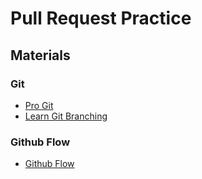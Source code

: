 # Pull Request Practice

## Materials
### Git
- [Pro Git](http://git-scm.com/book/ja/v2)
- [Learn Git Branching](http://k.swd.cc/learnGitBranching-ja/)

### Github Flow
- [Github Flow](https://gist.github.com/Gab-km/3705015)
